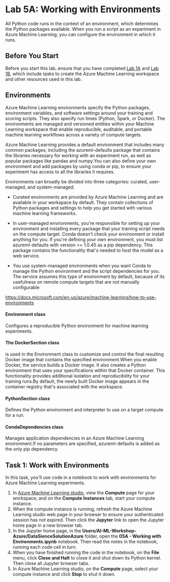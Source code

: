 # Lab 5A: Working with Environments

All Python code runs in the context of an environment, which determines the Python packages available. When you run a script as an experiment in Azure Machine Learning, you can configure the environment in which it runs.

## Before You Start

Before you start this lab, ensure that you have completed [Lab 1A](Lab01A.md) and [Lab 1B](Lab01B.md), which include tasks to create the Azure Machine Learning workspace and other resources used in this lab.

## Environments

Azure Machine Learning environments specify the Python packages, environment variables, and software settings around your training and scoring scripts. They also specify run times (Python, Spark, or Docker). The environments are managed and versioned entities within your Machine Learning workspace that enable reproducible, auditable, and portable machine learning workflows across a variety of compute targets.

Azure Machine Learning provides a default environment that includes many common packages; including the azureml-defaults package that contains the libraries necessary for working with an experiment run, as well as popular packages like pandas and numpy.You can also define your own environment and add packages by using conda or pip, to ensure your experiment has access to all the libraries it requires.

Environments can broadly be divided into three categories: curated, user-managed, and system-managed.

 - Curated environments are provided by Azure Machine Learning and are available in your workspace by default. They contain collections of Python packages and settings to help you get started with various machine learning frameworks.
 
 - In user-managed environments, you're responsible for setting up your environment and installing every package that your training script needs on the compute target. Conda doesn't check your environment or install anything for you. If you're defining your own environment, you must list azureml-defaults with version >= 1.0.45 as a pip dependency. This package contains the functionality that's needed to host the model as a web service.

 - You use system-managed environments when you want Conda to manage the Python environment and the script dependencies for you. The service assumes this type of environment by default, because of its usefulness on remote compute targets that are not manually configurable
 
 https://docs.microsoft.com/en-us/azure/machine-learning/how-to-use-environments
 
 
#### Environment class

Configures a reproducible Python environment for machine learning experiments.

#### The DockerSection class 

is used in the Environment class to customize and control the final resulting Docker image that contains the specified environment.When you enable Docker, the service builds a Docker image. It also creates a Python environment that uses your specifications within that Docker container. This functionality provides additional isolation and reproducibility for your training runs.By default, the newly built Docker image appears in the container registry that's associated with the workspace.

#### PythonSection class

Defines the Python environment and interpreter to use on a target compute for a run.

#### CondaDependencies class 

Manages application dependencies in an Azure Machine Learning environment.If no parameters are specified, azureml-defaults is added as the only pip dependency.


## Task 1: Work with Environments

In this task, you'll use code in a notebook to work with environments for Azure Machine Learning experiments.

1. In [Azure Machine Learning studio](https://ml.azure.com), view the **Compute** page for your workspace; and on the **Compute Instances** tab, start your compute instance.
2. When the compute instance is running, refresh the Azure Machine Learning studio web page in your browser to ensure your authenticated session has not expired. Then click the **Jupyter** link to open the Jupyter home page in a new browser tab.
3. In the Jupyter home page, in the **Users/AI-ML-Workshop-Azure/DataSienceSolutionAzure** folder, open the **05A - Working with Environments.ipynb** notebook. Then read the notes in the notebook, running each code cell in turn.
4. When you have finished running the code in the notebook, on the **File** menu, click **Close and Halt** to close it and shut down its Python kernel. Then close all Jupyter browser tabs.
5. In Azure Machine Learning studio, on the **Compute** page, select your compute instance and click **Stop** to shut it down.
